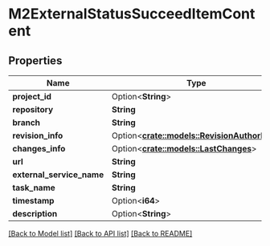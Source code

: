 # M2ExternalStatusSucceedItemContent

## Properties

Name | Type | Description | Notes
------------ | ------------- | ------------- | -------------
**project_id** | Option<**String**> |  | [optional]
**repository** | **String** |  | 
**branch** | **String** |  | 
**revision_info** | Option<[**crate::models::RevisionAuthorInfo**](RevisionAuthorInfo.md)> |  | [optional]
**changes_info** | Option<[**crate::models::LastChanges**](LastChanges.md)> |  | [optional]
**url** | **String** |  | 
**external_service_name** | **String** |  | 
**task_name** | **String** |  | 
**timestamp** | Option<**i64**> |  | [optional]
**description** | Option<**String**> |  | [optional]

[[Back to Model list]](../README.md#documentation-for-models) [[Back to API list]](../README.md#documentation-for-api-endpoints) [[Back to README]](../README.md)


